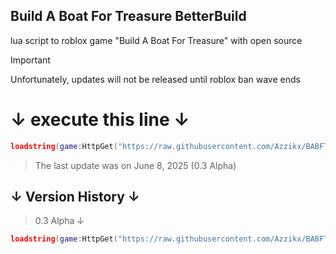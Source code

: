 ## Build A Boat For Treasure BetterBuild
lua script to roblox game "Build A Boat For Treasure" with open source

> [!IMPORTANT]
>Unfortunately, updates will not be released until roblox ban wave ends
# **↓ execute this line ↓**
```lua
loadstring(game:HttpGet("https://raw.githubusercontent.com/Azzikx/BABFTBetterBuild/refs/heads/main/SourceCode"))()
```
> The last update was on June 8, 2025 (0.3 Alpha)

## **↓ Version History ↓**
>  0.3 Alpha ↓
```lua
loadstring(game:HttpGet("https://raw.githubusercontent.com/Azzikx/BABFT-Better-Build/refs/heads/main/Versions/03Alpha"))()
```

